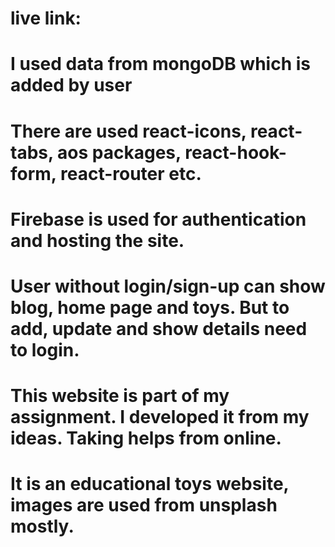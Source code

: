 # live link:
# I used data from mongoDB which is added by user
# There are used react-icons, react-tabs, aos packages, react-hook-form, react-router etc.
# Firebase is used for authentication and hosting the site.
# User without login/sign-up can show blog, home page and toys. But to add, update and show details need to login.
# This website is part of my assignment. I developed it from my ideas. Taking helps from online.
# It is an educational toys website, images are used from unsplash mostly.